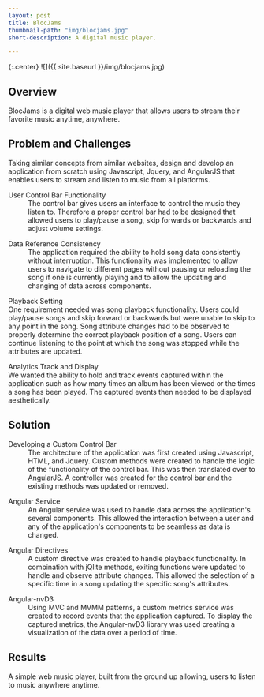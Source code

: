 ```yaml
---
layout: post
title: BlocJams
thumbnail-path: "img/blocjams.jpg"
short-description: A digital music player.

---
```


{:.center}
![]({{ site.baseurl }}/img/blocjams.jpg)

## Overview

BlocJams is a digital web music player that allows users to stream their favorite music anytime, anywhere.  

## Problem and Challenges

Taking similar concepts from similar websites, design and develop an application from scratch using Javascript, Jquery, and AngularJS that enables users to stream and listen to music from all platforms.

<div class="col4">
  <dl class="row col-md-4">
      <dt class="info-col">User Control Bar Functionality</dt>
        <dd>
          The control bar gives users an interface to control the music they listen to. Therefore a proper control bar had to be designed that allowed users to play/pause a song, skip forwards or backwards and adjust volume settings.
        </dd>
  </dl>
  <dl class="row col-md-4">
      <dt class="info-col">Data Reference Consistency</dt>
        <dd>
          The application required the ability to hold song data consistently without interruption. This functionality was implemented to allow users to navigate to different pages without pausing or reloading the song if one is currently playing and to allow the updating and changing of data across components.
        </dd>
  </dl>
  <dl class="row col-md-4">
      <dt class="info-col">Playback Setting</dt
        <dd>
          One requirement needed was song playback functionality. Users could play/pause songs and skip forward or backwards but were unable to skip to any point in the song.   Song attribute changes had to be observed to properly determine the correct playback position of a song.  Users can continue listening to the point at which the song was stopped while the attributes are updated.  
        </dd>
  </dl>
  <dl class="row col-md-4">
      <dt class="info-col">Analytics Track and Display</dt
        <dd>
          We wanted the ability to hold and  track events captured within the application such as how many times an album has been viewed or the times a song has been played. The captured events then needed to be displayed aesthetically.
        </dd>
  </dl>
</div>

## Solution

<div class="checkbox col3">
  <dl class="row col-md-3">
      <dt class="info-col">Developing a Custom Control Bar</dt>
        <dd>
          The architecture of the application was first created using Javascript, HTML, and Jquery. Custom methods were created to handle the logic of the functionality of the control bar.  This was then translated over to AngularJS. A controller was created for the control bar and the existing methods was updated or removed.
        </dd>
  </dl>
  <dl class="row col-md-3">
      <dt class="info-col">Angular Service</dt>
        <dd>
          An Angular service was used to handle data across the application's several components. This allowed the interaction between a user and any of the application's components to be seamless as data is changed.
        </dd>
  </dl>
  <dl class="row col-md-3">
      <dt class="info-col">Angular Directives</dt>
        <dd>
          A custom directive was created to handle playback functionality. In combination with jQlite methods, exiting functions were updated to handle and observe attribute changes. This allowed the selection of a specific time in a song updating the specific song's attributes.  
        </dd>
  </dl>
  <dl class="row col-md-3">
      <dt class="info-col">Angular-nvD3</dt>
        <dd>
          Using MVC and MVMM patterns, a custom metrics service was created to record events that the application captured. To display the captured metrics, the Angular-nvD3 library was used creating a visualization of the data over a period of time.  
        </dd>
  </dl>
</div>


## Results

A simple web music player, built from the ground up allowing, users to listen to music anywhere anytime.
